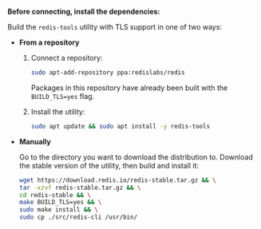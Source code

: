**Before connecting, install the dependencies:**

Build the `redis-tools` utility with TLS support in one of two ways:

* **From a repository**

   1. Connect a repository:

      ```bash
      sudo apt-add-repository ppa:redislabs/redis
      ```

      Packages in this repository have already been built with the `BUILD_TLS=yes` flag.

   1. Install the utility:

      ```bash
      sudo apt update && sudo apt install -y redis-tools
      ```

* **Manually**

   Go to the directory you want to download the distribution to. Download the stable version of the utility, then build and install it:

   ```bash
   wget https://download.redis.io/redis-stable.tar.gz && \
   tar -xzvf redis-stable.tar.gz && \
   cd redis-stable && \
   make BUILD_TLS=yes && \
   sudo make install && \
   sudo cp ./src/redis-cli /usr/bin/
   ```
